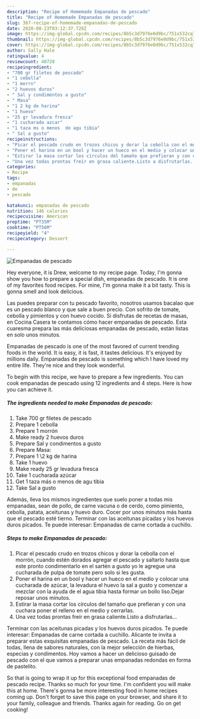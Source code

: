 ```yaml
---
description: "Recipe of Homemade Empanadas de pescado"
title: "Recipe of Homemade Empanadas de pescado"
slug: 367-recipe-of-homemade-empanadas-de-pescado
date: 2020-08-23T03:12:37.726Z
image: https://img-global.cpcdn.com/recipes/8b5c3d7976e0d9bc/751x532cq70/empanadas-de-pescado-foto-principal.jpg
thumbnail: https://img-global.cpcdn.com/recipes/8b5c3d7976e0d9bc/751x532cq70/empanadas-de-pescado-foto-principal.jpg
cover: https://img-global.cpcdn.com/recipes/8b5c3d7976e0d9bc/751x532cq70/empanadas-de-pescado-foto-principal.jpg
author: Sally Hale
ratingvalue: 4
reviewcount: 40728
recipeingredient:
- "700 gr filetes de pescado"
- "1 cebolla"
- "1 morrn"
- "2 huevos duros"
- " Sal y condimentos a gusto"
- " Masa"
- "1 2 kg de harina"
- "1 huevo"
- "25 gr levadura fresca"
- "1 cucharada azcar"
- "1 taza ms o menos  de agu tibia"
- " Sal a gusto"
recipeinstructions:
- "Picar el pescado crudo en trozos chicos y dorar la cebolla con el morrón, cuando estén dorados agregar el pescado y saltarlo hasta que este pronto condimentarlo en el sartén a gusto yo le agregue una cucharada de pulpa de tomate pero solo si les gusta."
- "Poner el harina en un bool y hacer un hueco en el medio y colocar una cucharada de azúcar, la levadura el huevo la sal a gusto y comenzar a mezclar con la ayuda de el agua tibia hasta formar un bollo liso.Dejar reposar unos minutos."
- "Estirar la masa cortar los círculos del tamaño que prefieran y con una cuchara poner el relleno en el medio y cerrarlas."
- "Una vez todas prontas freír en grasa caliente.Listo a disfrutarlas..."
categories:
- Recipe
tags:
- empanadas
- de
- pescado

katakunci: empanadas de pescado 
nutrition: 146 calories
recipecuisine: American
preptime: "PT35M"
cooktime: "PT56M"
recipeyield: "4"
recipecategory: Dessert

---
```



![Empanadas de pescado](https://img-global.cpcdn.com/recipes/8b5c3d7976e0d9bc/751x532cq70/empanadas-de-pescado-foto-principal.jpg)

Hey everyone, it is Drew, welcome to my recipe page. Today, I'm gonna show you how to prepare a special dish, empanadas de pescado. It is one of my favorites food recipes. For mine, I'm gonna make it a bit tasty. This is gonna smell and look delicious.

Las puedes preparar con tu pescado favorito, nosotros usamos bacalao que es un pescado blanco y que sale a buen precio. Con sofrito de tomate, cebolla y pimientos y con huevo cocido. Si disfrutas de recetas de masas, en Cocina Casera te contamos cómo hacer empanadas de pescado. Esta cuaresma prepara las más deliciosas empanadas de pescado, están listas en solo unos minutos.

Empanadas de pescado is one of the most favored of current trending foods in the world. It is easy, it is fast, it tastes delicious. It's enjoyed by millions daily. Empanadas de pescado is something which I have loved my entire life. They're nice and they look wonderful.


To begin with this recipe, we have to prepare a few ingredients. You can cook empanadas de pescado using 12 ingredients and 4 steps. Here is how you can achieve it.

<!--inarticleads1-->

##### The ingredients needed to make Empanadas de pescado:

1. Take 700 gr filetes de pescado
1. Prepare 1 cebolla
1. Prepare 1 morrón
1. Make ready 2 huevos duros
1. Prepare  Sal y condimentos a gusto
1. Prepare  Masa:
1. Prepare 1 \2 kg de harina
1. Take 1 huevo
1. Make ready 25 gr levadura fresca
1. Take 1 cucharada azúcar
1. Get 1 taza más o menos  de agu tibia
1. Take  Sal a gusto


Además, lleva los mismos ingredientes que suelo poner a todas mis empanadas, sean de pollo, de carne vacuna o de cerdo, como pimiento, cebolla, patata, aceitunas y huevo duro. Cocer por unos minutos más hasta que el pescado esté tierno. Terminar con las aceitunas picadas y los huevos duros picados. Te puede interesar: Empanadas de carne cortada a cuchillo. 

<!--inarticleads2-->

##### Steps to make Empanadas de pescado:

1. Picar el pescado crudo en trozos chicos y dorar la cebolla con el morrón, cuando estén dorados agregar el pescado y saltarlo hasta que este pronto condimentarlo en el sartén a gusto yo le agregue una cucharada de pulpa de tomate pero solo si les gusta.
1. Poner el harina en un bool y hacer un hueco en el medio y colocar una cucharada de azúcar, la levadura el huevo la sal a gusto y comenzar a mezclar con la ayuda de el agua tibia hasta formar un bollo liso.Dejar reposar unos minutos.
1. Estirar la masa cortar los círculos del tamaño que prefieran y con una cuchara poner el relleno en el medio y cerrarlas.
1. Una vez todas prontas freír en grasa caliente.Listo a disfrutarlas...


Terminar con las aceitunas picadas y los huevos duros picados. Te puede interesar: Empanadas de carne cortada a cuchillo. Alicante te invita a preparar estas exquisitas empanadas de pescado. La receta más fácil de todas, llena de sabores naturales, con la mejor selección de hierbas, especias y condimentos. Hoy vamos a hacer un delicioso guisado de pescado con el que vamos a preparar unas empanadas redondas en forma de pastelito. 

So that is going to wrap it up for this exceptional food empanadas de pescado recipe. Thanks so much for your time. I'm confident you will make this at home. There's gonna be more interesting food in home recipes coming up. Don't forget to save this page on your browser, and share it to your family, colleague and friends. Thanks again for reading. Go on get cooking!
